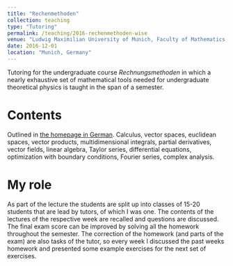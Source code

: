 ```yaml
---
title: "Rechenmethoden"
collection: teaching
type: "Tutoring"
permalink: /teaching/2016-rechenmethoden-wise
venue: "Ludwig Maximilian University of Munich, Faculty of Mathematics, Informatics and Statistics"
date: 2016-12-01
location: "Munich, Germany"
---
```


Tutoring for the undergraduate course _Rechnungsmethoden_ in which a nearly
exhaustive set of mathematical tools needed for undergraduate theoretical
physics is taught in the span of a semester.

Contents
======
Outlined in [the homepage in
German](https://www2.physik.uni-muenchen.de/lehre/vorlesungen/wise_21_22/r_rechenmethoden_21_22/skript/R-2021-22-Stoffeinteilung.pdf).
Calculus, vector spaces, euclidean spaces, vector products, multidimensional
integrals, partial derivatives, vector fields, linear algebra, Taylor series,
differential equations, optimization with boundary conditions, Fourier series,
complex analysis. 

My role
======
As part of the lecture the students are split up into classes of 15-20 students
that are lead by tutors, of which I was one. The contents of the lectures of
the respective week are recalled and questions are discussed. The final exam
score can be improved by solving all the homework throughout the semester. The
correction of the homework (and parts of the exam) are also tasks of the tutor,
so every week I discussed the past weeks homework and presented some example
exercises for the next set of exercises.
